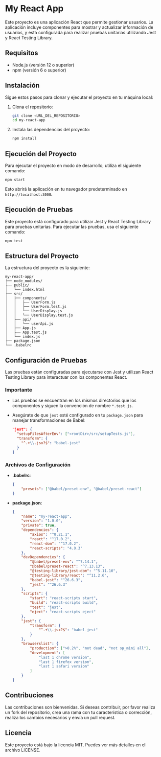 # My React App

Este proyecto es una aplicación React que permite gestionar usuarios. La aplicación incluye componentes para mostrar y actualizar información de usuarios, y está configurada para realizar pruebas unitarias utilizando Jest y React Testing Library.

## Requisitos

-   Node.js (versión 12 o superior)
-   npm (versión 6 o superior)

## Instalación

Sigue estos pasos para clonar y ejecutar el proyecto en tu máquina local:

1. Clona el repositorio:

    ```sh
    git clone <URL_DEL_REPOSITORIO>
    cd my-react-app
    ```

2. Instala las dependencias del proyecto:

    ```sh
    npm install
    ```

## Ejecución del Proyecto

Para ejecutar el proyecto en modo de desarrollo, utiliza el siguiente comando:

```sh
npm start
```

Esto abrirá la aplicación en tu navegador predeterminado en `http://localhost:3000`.

## Ejecución de Pruebas

Este proyecto está configurado para utilizar Jest y React Testing Library para pruebas unitarias. Para ejecutar las pruebas, usa el siguiente comando:

```sh
npm test
```

## Estructura del Proyecto

La estructura del proyecto es la siguiente:

```
my-react-app/
├── node_modules/
├── public/
│   └── index.html
├── src/
│   ├── components/
│   │   ├── UserForm.js
│   │   ├── UserForm.test.js
│   │   └── UserDisplay.js
│   │   └── UserDisplay.test.js
│   ├── api/
│   │   └── userApi.js
│   ├── App.js
│   ├── App.test.js
│   └── index.js
├── package.json
└── .babelrc
```

## Configuración de Pruebas

Las pruebas están configuradas para ejecutarse con Jest y utilizan React Testing Library para interactuar con los componentes React.

### Importante

-   Las pruebas se encuentran en los mismos directorios que los componentes y siguen la convención de nombre `*.test.js`.
-   Asegúrate de que `jest` esté configurado en tu `package.json` para manejar transformaciones de Babel:

    ```json
    "jest": {
      "setupFilesAfterEnv": ["<rootDir>/src/setupTests.js"],
      "transform": {
        "^.+\\.jsx?$": "babel-jest"
      }
    }
    ```

### Archivos de Configuración

-   **.babelrc**:

    ```json
    {
        "presets": ["@babel/preset-env", "@babel/preset-react"]
    }
    ```

-   **package.json**:

    ```json
    {
        "name": "my-react-app",
        "version": "1.0.0",
        "private": true,
        "dependencies": {
            "axios": "^0.21.1",
            "react": "^17.0.2",
            "react-dom": "^17.0.2",
            "react-scripts": "4.0.3"
        },
        "devDependencies": {
            "@babel/preset-env": "^7.14.1",
            "@babel/preset-react": "^7.13.13",
            "@testing-library/jest-dom": "^5.11.10",
            "@testing-library/react": "^11.2.6",
            "babel-jest": "^26.6.3",
            "jest": "^26.6.3"
        },
        "scripts": {
            "start": "react-scripts start",
            "build": "react-scripts build",
            "test": "jest",
            "eject": "react-scripts eject"
        },
        "jest": {
            "transform": {
                "^.+\\.jsx?$": "babel-jest"
            }
        },
        "browserslist": {
            "production": [">0.2%", "not dead", "not op_mini all"],
            "development": [
                "last 1 chrome version",
                "last 1 firefox version",
                "last 1 safari version"
            ]
        }
    }
    ```

## Contribuciones

Las contribuciones son bienvenidas. Si deseas contribuir, por favor realiza un fork del repositorio, crea una rama con tu característica o corrección, realiza los cambios necesarios y envía un pull request.

## Licencia

Este proyecto está bajo la licencia MIT. Puedes ver más detalles en el archivo LICENSE.
